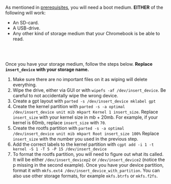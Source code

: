 As mentioned in [prerequisites](prerequisites), you will need a boot medium.
**EITHER** of the following will work:
* An SD-card.
* A USB-drive.
* Any other kind of storage medium that your Chromebook is be able to read.

<br></br>

Once you have your storage medium, follow the steps below. **Replace `insert_device` with your storage name.**
1. Make sure there are no important files on it as wiping will delete everything.
2. Wipe the drive, either via GUI or with `wipefs -af /dev/insert_device`. Be careful to not accidentally wipe the wrong device.
3. Create a gpt layout with `parted -s /dev/insert_device mklabel gpt`
4. Create the kernel partition with `parted -s -a optimal /dev/insert_device unit mib mkpart Kernel 1 insert_size`. Replace `insert_size` with your kernel size in mb + 20mb. For example, if your kernel is 60mb, replace `insert_size` with `70`.
5. Create the rootfs partition with `parted -s -a optimal /dev/insert_device unit mib mkpart Root insert_size 100%` Replace `insert_size` with the number you used in the previous step.
6. Add the correct labels to the kernel partition with `cgpt add -i 1 -t kernel -S 1 -T 5 -P 15 /dev/insert_device`
7. To format the rootfs partition, you will need to figure out what its called. It will be either `/dev/insert_devicep2` or `/dev/insert_device2` (notice the p missing in the second example). Once you have your device partition, format it with `mkfs.ext4 /dev/insert_device_with_partition`. You can also use other storage formats, for example `mkfs.btrfs` or `mkfs.f2fs`.